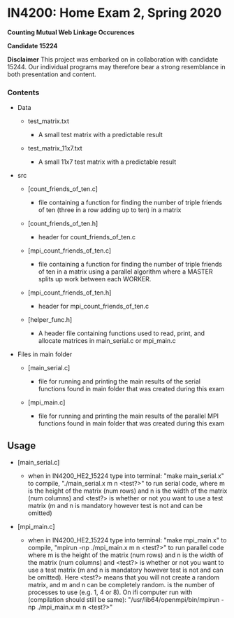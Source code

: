 # IN4200: Home Exam 2, Spring 2020

**Counting Mutual Web Linkage Occurences**

**Candidate 15224**

**Disclaimer**
This project was embarked on in collaboration with candidate 15244.
Our individual programs may therefore bear a strong resemblance in
both presentation and content.

### Contents
- Data

  - test_matrix.txt
    - A small test matrix with a predictable result

  - test_matrix_11x7.txt
    - A small 11x7 test matrix with a predictable result



- src

  - [count_friends_of_ten.c]
    - file containing a function for finding the number of triple friends of ten (three in a row adding up to ten) in a matrix

  - [count_friends_of_ten.h]
    - header for count_friends_of_ten.c


  - [mpi_count_friends_of_ten.c]
    - file containing a function for finding the number of triple friends of ten in a matrix using a parallel algorithm where a MASTER splits up work between each WORKER.

  - [mpi_count_friends_of_ten.h]
    - header for mpi_count_friends_of_ten.c

  - [helper_func.h]
    - A header file containing functions used to read, print, and allocate matrices in main_serial.c or mpi_main.c



- Files in main folder

  - [main_serial.c]
    - file for running and printing the main results of the serial functions found in main folder that was created during this exam

  - [mpi_main.c]
    - file for running and printing the main results of the parallel MPI functions found in main folder that was created during this exam


## Usage

- [main_serial.c]
  - when in IN4200_HE2_15224 type into terminal: "make main_serial.x" to compile, "./main_serial.x m n <test?>" to run serial code, where m is the height of the matrix (num rows) and n is the width of the matrix (num columns) and <test?> is whether or not you want to use a test matrix (m and n is mandatory however test is not and can be omitted)

- [mpi_main.c]
  - when in IN4200_HE2_15224 type into terminal: "make mpi_main.x" to compile, "mpirun -np <numprocs> ./mpi_main.x m n <test?>" to run parallel code where m is the height of the matrix (num rows) and n is the width of the matrix (num columns) and <test?> is whether or not you want to use a test matrix (m and n is mandatory however test is not and can be omitted). Here <test?> means that you will not create a random matrix, and m and n can be completely random. <numprocs> is the number of processes to use (e.g. 1, 4 or 8).
  On ifi computer run with (compilation should still be same):
  "/usr/lib64/openmpi/bin/mpirun -np <numprocs> ./mpi_main.x m n <test?>"
